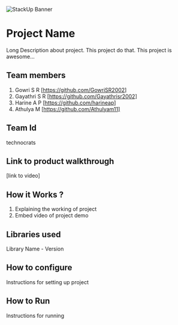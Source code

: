 ![StackUp Banner]([https://tinkerhub.frappe.cloud/files/stackup%20banner.jpeg])
# Project Name
Long Description about project. This project do that. This project is awesome...
## Team members
1. Gowri S R [https://github.com/GowriSR2002]
2. Gayathri S R [https://github.com/Gayathrisr2002]
3. Harine A P [https://github.com/harineap]
4. Athulya M [https://github.com/Athulyam11]
## Team Id
technocrats
## Link to product walkthrough
[link to video]
## How it Works ?
1. Explaining the working of project
2. Embed video of project demo
## Libraries used
Library Name - Version
## How to configure
Instructions for setting up project
## How to Run
Instructions for running
